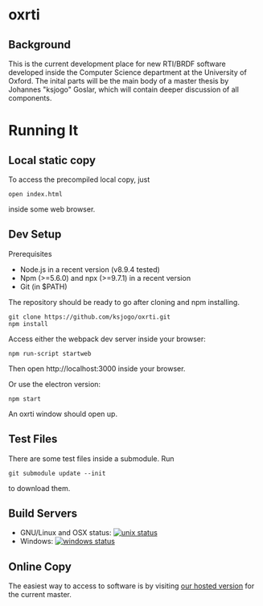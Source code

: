 # oxrti

## Background

This is the current development place for new RTI/BRDF software developed inside the Computer Science department at the University of Oxford.
The inital parts will be the main body of a master thesis by Johannes "ksjogo" Goslar, which will contain deeper discussion of all components.

# Running It

## Local static copy
To access the precompiled local copy, just
```
open index.html
```
inside some web browser.

## Dev Setup

Prerequisites 
 
   * Node.js in a recent version (v8.9.4 tested)
   * Npm (>=5.6.0) and npx (>=9.7.1) in a recent version 
   * Git (in $PATH)

The repository should be ready to go after cloning and npm installing.

```
git clone https://github.com/ksjogo/oxrti.git
npm install
```

Access either the webpack dev server inside your browser:
```
npm run-script startweb
```
Then open http://localhost:3000 inside your browser.

Or use the electron version:
```
npm start
```
An oxrti window should open up.

## Test Files

There are some test files inside a submodule. Run
```
git submodule update --init
```
to download them.

## Build Servers

* GNU/Linux and OSX status: [![unix status](https://travis-ci.org/ksjogo/oxrti.svg?branch=master)](https://travis-ci.org/ksjogo/oxrti)
* Windows: [![windows status](https://ci.appveyor.com/api/projects/status/41pgk56jugmeie7w?svg=true)](https://ci.appveyor.com/project/ksjogo/oxrti)

## Online Copy

The easiest way to access to software is by visiting [our hosted version](https://oxrtimaster.azurewebsites.net/api/azurestatic) for the current master.